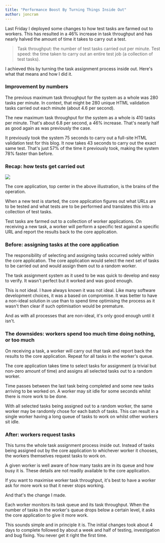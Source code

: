 ```yaml
---
title: "Performance Boost By Turning Things Inside Out"
author: joncram
---
```


Last Friday I deployed some changes to how test tasks are farmed out to workers. This has resulted in
a 46% increase in task throughput and has nearly halved the amount of time it takes to carry out a test.

> Task throughput: the number of test tasks carried out per minute.
> Test speed: the time taken to carry out an entire test job (a collection of test tasks).

I achieved this by turning the task assignment process inside out. Here's what that means and how I did it.

### Improvement by numbers

The previous maximum task throughput for the system as a whole was 280 tasks per minute. In context,
that might be 280 unique HTML validation tasks carried out each minute (about 4.6 per second).

The new maximum task throughput for the system as a whole is 410 tasks per minute. That's about 6.8 per second,
a 46% increase. That's nearly half as good again as was previously the case.

It previously took the system 75 seconds to carry out a full-site HTML validation test for this blog.
It now takes 43 seconds to carry out the exact same test. That's just 57% of the time it previously took,
making the system 78% faster than before.


### Recap: how tests get carried out

<img src="https://i.imgur.com/HM1hrOR.jpg" class="img-fluid">

The core application, top center in the above illustration, is the brains of the operation.

When a new test is started, the core application figures out what URLs are to be tested and what tests
are to be performed and translates this into a collection of test tasks.

Test tasks are farmed out to a collection of worker applications. On receiving a new task, a worker
will perform a specific test against a specific URL and report the results back to the core application.


### Before: assigning tasks at the core application

The responsibility of selecting and assigning tasks occurred solely within the core application.  The core
application would select the next set of tasks to be carried out and would assign them out to a random
worker.

The task assignment system as it used to be was quick to develop and easy to verify. It wasn't perfect but it
worked and was good enough.

This is not ideal. I have always known it was not ideal. Like many software development choices, it was a
based on compromise. It was better to have a non-ideal solution in use than to spend time optimising the process as
it wasn't then clear if such optimisation would be premature.

And as with all processes that are non-ideal, it's only good enough until it isn't.


### The downsides: workers spend too much time doing nothing, or too much

On receiving a task, a worker will carry out that task and report back the results to the core application.
Repeat for all tasks in the worker's queue.


The core application takes time to select tasks for assignment (a trivial but non-zero amount of time) and
assigns all selected tasks out to a random worker.


Time passes between the last task being completed and some new tasks arriving to be worked on. A worker may
sit idle for some seconds whilst there is more work to be done.


With all selected tasks being assigned out to a random worker, the same worker may be
randomly chose for each batch of tasks. This can result in a single worker having a long queue of tasks
to work on whilst other workers sit idle.

### After: workers request tasks

This turns the whole task assignment process inside out. Instead of tasks being assigned out by the core
application to whichever worker it chooses, the workers themselves request tasks to work on.

A given worker is well aware of how many tasks are in its queue and how busy it is. These details are not
readily available to the core application.

If you want to maximise worker task throughput, it's best to have a worker ask for more work so that
it never stops working.

And that's the change I made.

Each worker monitors its task queue and its task throughput. When the number of tasks in the worker's queue
drops below a certain level, it asks the core application to give it more work.

This sounds simple and in principle it is. The initial changes took about 4 days to complete followed
by about a week and half of testing, investigation and bug fixing. You never get it right the first time.
